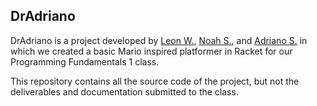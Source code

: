 ## DrAdriano

DrAdriano is a project developed by [Leon W.](https://github.com/leon4464), [Noah S.](https://github.com/schufi73), and [Adriano S.](https://github.com/Adri-Sau) in which we created a basic Mario inspired platformer in Racket for our Programming Fundamentals 1 class.

This repository contains all the source code of the project, but not the deliverables and documentation submitted to the class.
